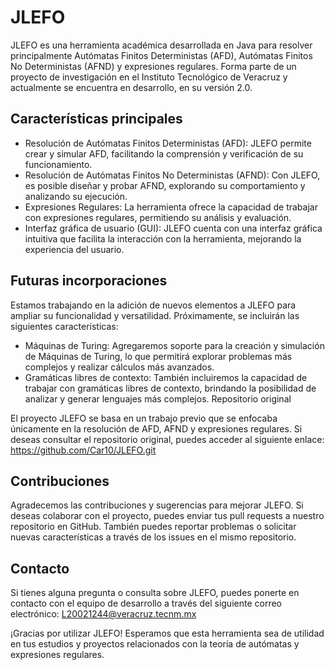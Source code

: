 # JLEFO
JLEFO es una herramienta académica desarrollada en Java para resolver principalmente Autómatas Finitos Deterministas (AFD), Autómatas Finitos No Deterministas (AFND) y expresiones regulares. Forma parte de un proyecto de investigación en el Instituto Tecnológico de Veracruz y actualmente se encuentra en desarrollo, en su versión 2.0.

## Características principales
- Resolución de Autómatas Finitos Deterministas (AFD): JLEFO permite crear y simular AFD, facilitando la comprensión y verificación de su funcionamiento.
- Resolución de Autómatas Finitos No Deterministas (AFND): Con JLEFO, es posible diseñar y probar AFND, explorando su comportamiento y analizando su ejecución.
- Expresiones Regulares: La herramienta ofrece la capacidad de trabajar con expresiones regulares, permitiendo su análisis y evaluación.
- Interfaz gráfica de usuario (GUI): JLEFO cuenta con una interfaz gráfica intuitiva que facilita la interacción con la herramienta, mejorando la experiencia del usuario.

## Futuras incorporaciones
Estamos trabajando en la adición de nuevos elementos a JLEFO para ampliar su funcionalidad y versatilidad. Próximamente, se incluirán las siguientes características:

- Máquinas de Turing: Agregaremos soporte para la creación y simulación de Máquinas de Turing, lo que permitirá explorar problemas más complejos y realizar cálculos más avanzados.
- Gramáticas libres de contexto: También incluiremos la capacidad de trabajar con gramáticas libres de contexto, brindando la posibilidad de analizar y generar lenguajes más complejos.
Repositorio original

El proyecto JLEFO se basa en un trabajo previo que se enfocaba únicamente en la resolución de AFD, AFND y expresiones regulares. Si deseas consultar el repositorio original, puedes acceder al siguiente enlace: https://github.com/Car10/JLEFO.git

## Contribuciones
Agradecemos las contribuciones y sugerencias para mejorar JLEFO. Si deseas colaborar con el proyecto, puedes enviar tus pull requests a nuestro repositorio en GitHub. También puedes reportar problemas o solicitar nuevas características a través de los issues en el mismo repositorio.

## Contacto
Si tienes alguna pregunta o consulta sobre JLEFO, puedes ponerte en contacto con el equipo de desarrollo a través del siguiente correo electrónico: L20021244@veracruz.tecnm.mx

¡Gracias por utilizar JLEFO! Esperamos que esta herramienta sea de utilidad en tus estudios y proyectos relacionados con la teoría de autómatas y expresiones regulares.
